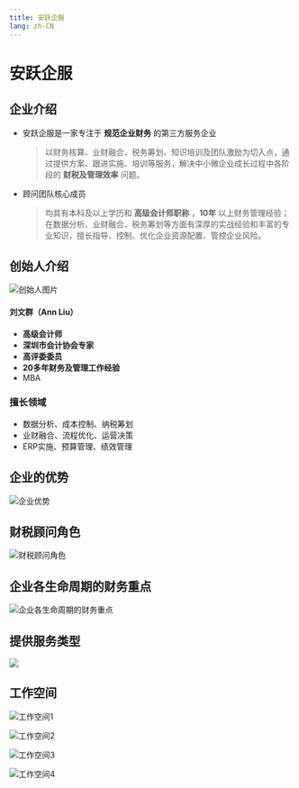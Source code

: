 ```yaml
---
title: 安跃企服
lang: zh-CN
---
```


# 安跃企服

## 企业介绍

- 安跃企服是一家专注于 **规范企业财务** 的第三方服务企业

    > 以财务核算、业财融合、税务筹划、知识培训及团队激励为切入点，通过提供方案、跟进实施、培训等服务，解决中小微企业成长过程中各阶段的 **财税及管理效率** 问题。

- 顾问团队核心成员

    > 均具有本科及以上学历和 **高级会计师职称** ，**10年** 以上财务管理经验；在数据分析、业财融合、税务筹划等方面有深厚的实战经验和丰富的专业知识，擅长指导、控制、优化企业资源配置、管控企业风险。

## 创始人介绍

<!-- <img  src="./image.png"  width="270" height = "380"  align = "right" /> -->
<!-- ![创始人图片](./image.png#pic_right =270x380) -->
![创始人图片](./image.png#pic_right)

#### 刘文群（Ann Liu）

- **高级会计师**
- **深圳市会计协会专家**
- **高评委委员**
- **20多年财务及管理工作经验**
- MBA

### 擅长领域

- 数据分析、成本控制、纳税筹划
- 业财融合、流程优化、运营决策
- ERP实施、预算管理、绩效管理

## 企业的优势

![企业优势](image-1.png)

## 财税顾问角色

![财税顾问角色](image-2.png)

## 企业各生命周期的财务重点

![企业各生命周期的财务重点](image-3.png)

## 提供服务类型

![](image-4.png)

## 工作空间

![工作空间1](company-1.jpg)

![工作空间2](company-2.jpg)

![工作空间3](company-3.jpg)

![工作空间4](company-4.jpg)
